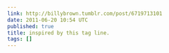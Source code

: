```yaml
---
link: http://billybrown.tumblr.com/post/6719713101
date: 2011-06-20 10:54 UTC
published: true
title: inspired by this tag line.
tags: []
---
```



